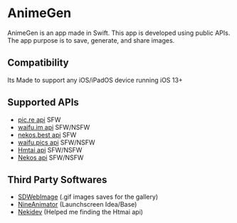 # AnimeGen

AnimeGen is an app made in Swift. This app is developed using public APIs. The app purpose is to save, generate, and share images.

## Compatibility
Its Made to support any iOS/iPadOS device running iOS 13+

## Supported APIs

- [pic.re api](https://doc.pic.re/) SFW
- [waifu.im api](https://docs.waifu.im/) SFW/NSFW
- [nekos.best api](https://docs.nekos.best/) SFW
- [waifu.pics api](https://waifu.pics/docs) SFW/NSFW
- [Hmtai api](https://hmtai.hatsunia.cfd/endpoints) SFW/NSFW
- [Nekos api](https://nekosapi.com/docs) SFW/NSFW

## Third Party Softwares

- [SDWebImage](https://github.com/SDWebImage/SDWebImage) (.gif images saves for the gallery)
- [NineAnimator](https://github.com/SuperMarcus/NineAnimator) (Launchscreen Idea/Base)
- [Nekidev](https://github.com/Nekidev/anime-api) (Helped me finding the Htmai api)
